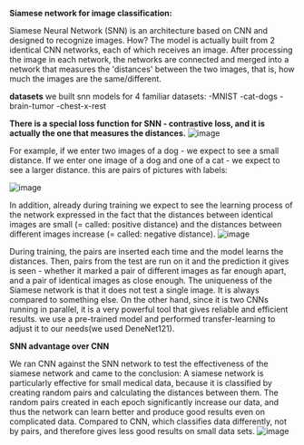**Siamese network for image classification:**

Siamese Neural Network (SNN) is an architecture based on CNN and designed to recognize images. How?
The model is actually built from 2 identical CNN networks, each of which receives an image. After processing the image in each network, the networks are connected and merged into a network that measures the 'distances' between the two images, that is, how much the images are the same/different. 

**datasets**
we built snn models for 4 familiar datasets:
-MNIST
-cat-dogs
-brain-tumor
-chest-x-rest

**There is a special loss function for SNN - contrastive loss, and it is actually the one that measures the distances.**
![image](https://github.com/user-attachments/assets/f5ab5eec-8a14-4e1a-9da7-d966023a6b77)

For example, if we enter two images of a dog - we expect to see a small distance. If we enter one image of a dog and one of a cat - we expect to see a larger distance.
this are pairs of pictures with labels:

![image](https://github.com/user-attachments/assets/d40e1cd9-e8fb-48c9-8ac2-f66da851e45f)

In addition, already during training we expect to see the learning process of the network expressed in the fact that the distances between identical images are small (= called: positive distance) and the distances between different images increase (= called: negative distance).
![image](https://github.com/user-attachments/assets/ac04330e-8aa5-452e-836e-5b58b2679ca4)

During training, the pairs are inserted each time and the model learns the distances. Then, pairs from the test are run on it and the prediction it gives is seen - whether it marked a pair of different images as far enough apart, and a pair of identical images as close enough.
The uniqueness of the Siamese network is that it does not test a single image. It is always compared to something else. On the other hand, since it is two CNNs running in parallel, it is a very powerful tool that gives reliable and efficient results.
we use a pre-trained model and performed transfer-learning to adjust it to our needs(we used DeneNet121).

**SNN advantage over CNN**

We ran CNN against the SNN network to test the effectiveness of the siamese network and came to the conclusion: A siamese network is particularly effective for small medical data, because it is classified by creating random pairs and calculating the distances between them. The random pairs created in each epoch significantly increase our data, and thus the network can learn better and produce good results even on complicated data.
Compared to CNN, which classifies data differently, not by pairs, and therefore gives less good results on small data sets.
![image](https://github.com/user-attachments/assets/38c259c9-f8cb-47bc-809a-e465499446fe)




